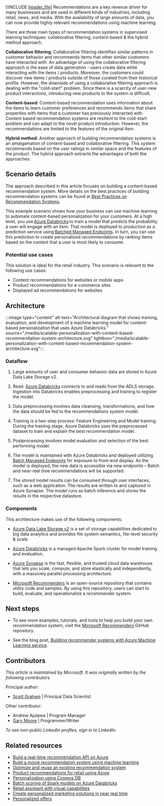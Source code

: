 [!INCLUDE [header_file](../../../includes/sol-idea-header.md)]
Recommendations are a key revenue driver for many businesses and are used in different kinds of industries, including retail, news, and media. With the availability of large amounts of data, you can now provide highly relevant recommendations using machine learning.

There are three main types of recommendation systems in supervised learning techniques: collaborative filtering, content-based & the hybrid method approach.

**Collaborative filtering**: Collaborative filtering identifies similar patterns in customer behavior and recommends items that other similar customers have interacted with. An advantage of using the collaborative filtering approach is the ease of data generation - users create data while interacting with the items / products. Moreover, the customers could discover new items / products outside of those curated from their historical profile. However, the downside of using a collaborative filtering approach is dealing with the "cold-start" problem. Since there is a scarcity of user-new product interactions, introducing new products to the system is difficult. 

**Content-based**: Content-based recommendation uses information about the items to learn customer preferences and recommends items that share properties with items that a customer has previously interacted with. Content based recommendation systems are resilient to the cold-start problem and can adapt to the novel product introduction. However, the recommendations are limited to the features of the original item. 

**Hybrid method**: Another approach of building recommendation systems is an amalgamation of content-based and collaborative filtering. This system recommends based on the user ratings in similar space and the features of the product. The hybrid approach extracts the advantages of both the approaches. 

## Scenario details

The approach described in this article focuses on building a content-based recommendation system. More details on the best practices of building recommendation systems can be found at [Best Practices on Recommendation Systems](https://github.com/microsoft/recommenders).

This example scenario shows how your business can use machine learning to automate content-based personalization for your customers. At a high level, you use [Azure Databricks](/azure/databricks/scenarios/what-is-azure-databricks) to train a model that predicts the probability a user will engage with an item. That model is deployed to production as a prediction service using [Batched Managed Endpoints](/azure/machine-learning/concept-endpoints). In turn, you can use this prediction to create personalized recommendations by ranking items based on the content that a user is most likely to consume. 

### Potential use cases

This solution is ideal for the retail industry. This scenario is relevant to the following use cases:

- Content recommendations for websites or mobile apps
- Product recommendations for e-commerce sites
- Displayed ad recommendations for websites

## Architecture

:::image type="content" alt-text="Architectural diagram that shows training, evaluation, and development of a machine learning model for content-based personalization that uses Azure Databricks." source="./media/scalable-personalization-with-content-based-recommendation-system-architecture.svg" lightbox="./media/scalable-personalization-with-content-based-recommendation-system-architecture.svg":::

### Dataflow

1. Large amounts of user and consumer behavior data are stored in Azure Data Lake Storage v2. 

1. Read: [Azure Databricks](/azure/databricks/scenarios/what-is-azure-databricks) connects to and reads from the ADLS storage. Ingestion into Databricks enables preprocessing and training to register the model. 

1. Data preprocessing involves data cleansing, transformations, and how the data should be fed to the recommendations system model. 

1. Training is a two-step process: Feature Engineering and Model training. During the training stage, Azure Databricks uses the preprocessed dataset to train and explain the best recommendation model. 

1. Postprocessing involves model evaluation and selection of the best performing model. 

1. The model is maintained with Azure Databricks and deployed utilizing [Batch Managed Endpoints](/azure/machine-learning/concept-endpoints) for exposure to front-end display. As the model is deployed, the new data is accessible via new endpoints – Batch and near-real time recommendations will be supported.  

1. The stored model results can be consumed through user interfaces, such as a web application. The results are written to and captured in Azure Synapse. The model runs as batch inference and stores the results in the respective datastore. 

### Components

This architecture makes use of the following components:

- [Azure Data Lake Storage v2] is a set of storage capabilities dedicated to big data analytics and provides file system semantics, file-level security & scale.

- [Azure Databricks] is a managed Apache Spark cluster for model training and evaluation. 

- [Azure Synapse] is the fast, flexible, and trusted cloud data warehouse that lets you scale, compute, and store elastically and independently, with a massively parallel processing architecture.

- [Microsoft Recommenders] is an open-source repository that contains utility code and samples. By using this repository, users can start to build, evaluate, and operationalize a recommender system.

## Next steps

- To see more examples, tutorials, and tools to help you build your own recommendation system, visit the [Microsoft Recommenders] GitHub repository.

- See the blog post, [Building recommender systems with Azure Machine Learning service](https://azure.microsoft.com/blog/building-recommender-systems-with-azure-machine-learning-service).

## Contributors

*This article is maintained by Microsoft. It was originally written by the following contributors.*

Principal author:

- [Scott Graham](https://www.linkedin.com/in/scott-graham-3a23822) | Principal Data Scientist

Other contributor:

- Andrew Ajulawa | Program Manager
- [Gary Moore](https://www.linkedin.com/in/gwmoore) | Programmer/Writer

*To see non-public LinkedIn profiles, sign in to LinkedIn.*

## Related resources

- [Build a real-time recommendation API on Azure](../../reference-architectures/ai/real-time-recommendation.yml)
- [Build a movie recommendation system using machine learning](movie-recommendations-with-machine-learning.yml)
- [Optimize and reuse an existing recommendation system](../../industries/retail/recommendation-engine-optimization.yml)
- [Product recommendations for retail using Azure](../../solution-ideas/articles/product-recommendations.yml)
- [Personalization using Cosmos DB](../../solution-ideas/articles/personalization-using-cosmos-db.yml)
- [Batch scoring of Spark models on Azure Databricks](../../reference-architectures/ai/batch-scoring-databricks.yml)
- [Retail assistant with visual capabilities](../../solution-ideas/articles/retail-assistant-or-vacation-planner-with-visual-capabilities.yml)
- [Create personalized marketing solutions in near real time](../../solution-ideas/articles/personalized-marketing.yml)
- [Personalized offers](../../solution-ideas/articles/personalized-offers.yml)

<!-- links -->

[Azure Databricks]: https://azure.microsoft.com/services/databricks
[Azure Data Lake Storage v2]: /azure/storage/blobs/data-lake-storage-introduction
[Azure Machine Learning]: https://azure.microsoft.com/services/machine-learning-service
[Microsoft Recommenders]: https://github.com/Microsoft/Recommenders
[Azure Synapse]: https://azure.microsoft.com/en-us/services/synapse-analytics/